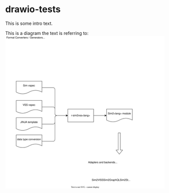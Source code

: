 # drawio-tests
This is some intro text.

This is a diagram the text is referring to:
![Diagram text](cvii-diagram.drawio.svg)
